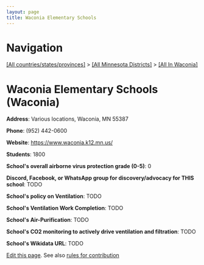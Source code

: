 ```yaml
---
layout: page
title: Waconia Elementary Schools
---
```

# Navigation

[[All countries/states/provinces]](../../..) > [[All Minnesota Districts]](../..) > [[All In Waconia]](..)

# Waconia Elementary Schools (Waconia)

**Address**: Various locations, Waconia, MN 55387

**Phone**: (952) 442-0600

**Website**: <https://www.waconia.k12.mn.us/>

**Students**: 1800

**School's overall airborne virus protection grade (0-5)**: 0

**Discord, Facebook, or WhatsApp group for discovery/advocacy for THIS school**: TODO

**School's policy on Ventilation**: TODO

**School's Ventilation Work Completion**: TODO

**School's Air-Purification**: TODO

**School's CO2 monitoring to actively drive ventilation and filtration**: TODO

**School's Wikidata URL**: TODO


[Edit this page](https://github.com/ventilate-schools/MN/edit/main/./Waconia/Waconia_Elementary_Schools.md). See also [rules for contribution](../../../contribution-rules/)